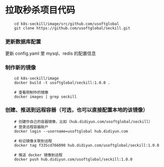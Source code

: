 # 拉取秒杀项目代码

```
    cd k8s-seckill/image/src/github.com/usoftglobal
    git clone https://github.com/usoftglobal/seckill.git
```

### 更新数据库配置

更新 config.yaml 里 mysql、redis 的配置信息

### 制作新的镜像

```
    cd k8s-seckill/image
    docker build -t usoftglobal/seckill:1.0.0 .

    # 查看刚制作的镜像
    docker images | grep seckill
```

### 创建、推送到远程容器（可选，也可以直接配置本地的该镜像）

```
    # 创建你自己的容器镜像，比如（hub.didiyun.com/usoftglobal/seckill）
    # 登录远程容器账户
    docker login --username=usoftglobal hub.didiyun.com

    # 标记镜像关联到远程
    docker tag f335cd766090 hub.didiyun.com/usoftglobal/seckill:1.0.0

    # 推送 docker 镜像到远程
    docker push hub.didiyun.com/usoftglobal/seckill:1.0.0
```